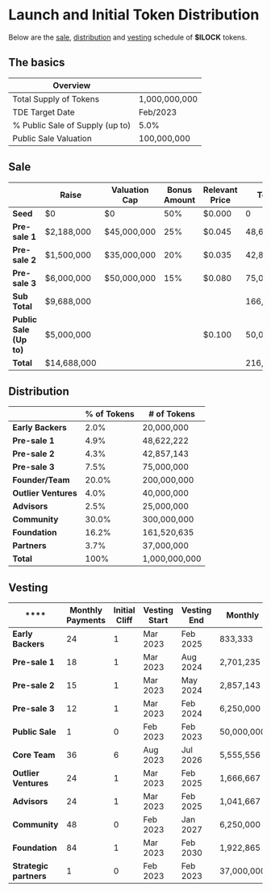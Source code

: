 # Launch and Initial Token Distribution

Below are the [sale](#sale), [distribution](#distribution) and [vesting](#vesting) schedule of **$ILOCK** tokens.

## The basics

| Overview                        |               |
|---------------------------------|---------------|
| Total Supply of Tokens          | 1,000,000,000 |
| TDE Target Date                 | Feb/2023      |
| % Public Sale of Supply (up to) | 5.0%          |
| Public Sale Valuation           | 100,000,000   |

## Sale

|                         | Raise       | Valuation Cap | Bonus Amount | Relevant Price | Tokens      | Discount | % of Tokens |
|-------------------------|-------------|---------------|--------------|----------------|-------------|----------|-------------|
| **Seed**                | $0          | $0            | 50%          | $0.000         | 0           | 100%     | 0.00%       |
| **Pre-sale 1**          | $2,188,000  | $45,000,000   | 25%          | $0.045         | 48,622,222  | 55%      | 4.86%       |
| **Pre-sale 2**          | $1,500,000  | $35,000,000   | 20%          | $0.035         | 42,857,143  | 65%      | 4.29%       |
| **Pre-sale 3**          | $6,000,000  | $50,000,000  | 15%          | $0.080         | 75,000,000  | 20%      | 7.50%       |
| **Sub Total**           | $9,688,000 |               |              |                | 166,479,365 |          | 16.65%      |
| **Public Sale (Up to)** | $5,000,000  |               |              | $0.100         | 50,000,000  |          | 5.00%       |
| **Total**               | $14,688,000 |               |              |                | 216,479,365 |          | 21.65%      |


## Distribution

|                      | % of Tokens | # of Tokens   |
|----------------------|-------------|---------------|
| **Early Backers**    | 2.0%        | 20,000,000    |
| **Pre-sale 1**       | 4.9%        | 48,622,222    |
| **Pre-sale 2**       | 4.3%        | 42,857,143    |
| **Pre-sale 3**       | 7.5%        | 75,000,000    |
| **Founder/Team**     | 20.0%       | 200,000,000   |
| **Outlier Ventures** | 4.0%        | 40,000,000    |
| **Advisors**         | 2.5%        | 25,000,000    |
| **Community**        | 30.0%       | 300,000,000   |
| **Foundation**       | 16.2%       | 161,520,635   |
| **Partners**         | 3.7%        | 37,000,000    |
| **Total**            | 100%        | 1,000,000,000 |


## Vesting

| ****                   | Monthly Payments | Initial Cliff | Vesting Start | Vesting End | Monthly    |
|------------------------|------------------|---------------|---------------|-------------|------------|
| **Early Backers**      | 24               | 1             | Mar 2023      | Feb 2025    | 833,333    |
| **Pre-sale 1**         | 18               | 1             | Mar 2023      | Aug 2024    | 2,701,235  |
| **Pre-sale 2**         | 15               | 1             | Mar 2023      | May 2024    | 2,857,143  |
| **Pre-sale 3**         | 12               | 1             | Mar 2023      | Feb 2024    | 6,250,000  |
| **Public Sale**        | 1                | 0             | Feb 2023      | Feb 2023    | 50,000,000 |
| **Core Team**          | 36               | 6             | Aug 2023      | Jul 2026    | 5,555,556  |
| **Outlier Ventures**   | 24               | 1             | Mar 2023      | Feb 2025    | 1,666,667  |
| **Advisors**           | 24               | 1             | Mar 2023      | Feb 2025    | 1,041,667  |
| **Community**          | 48               | 0             | Feb 2023      | Jan 2027    | 6,250,000  |
| **Foundation**         | 84               | 1             | Mar 2023      | Feb 2030    | 1,922,865  |
| **Strategic partners** | 1                | 0             | Feb 2023      | Feb 2023    | 37,000,000 |
